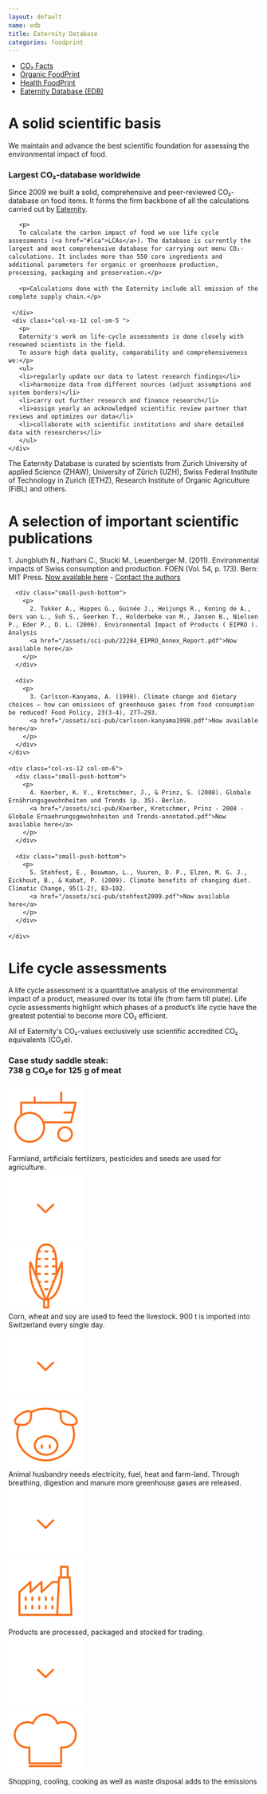 ```yaml
---
layout: default
name: edb
title: Eaternity Database
categories: foodprint
---
```


<div class="container hidden-xs">
  <div class="row">
  	<div class="col-xs-12 text-center">
  		<ul class="subNavigation">
  			<a href="/foodprint"><li>CO₂ Facts</li></a>
  			<a href="/foodprint/organic"><li>Organic FoodPrint</li></a>
        <a href="/foodprint/health"><li>Health FoodPrint</li></a>
  			<a href="/foodprint/database"><li class="current">Eaternity Database (EDB)</li></a>
  		</ul>
  	</div>
  </div>
</div>

<div class="container">
  <div class="row push-top small-push-bottom">
    <div class="col-xs-12 text-center">
      <h1>A solid scientific basis</h1>
    </div>
  </div>
  <div class="row push-bottom">
    <div class="col-xs-12 col-sm-offset-3 col-sm-6 text-center">
      <p>We maintain and advance the best scientific foundation for assessing the environmental impact of food.
      </p>
    </div>
  </div>

  <div id="reference" class="row small-push-bottom">
    <div class="col-xs-12 text-center">
      <h3>Largest CO₂-database worldwide</h3>
    </div>
  </div>

  <div class="row small-push-bottom">
     <div class="col-xs-12 col-sm-offset-1 col-sm-5 ">
       <p>
       Since 2009 we built a solid, comprehensive and peer-reviewed CO₂-database on food items. It forms the firm backbone of all the calculations carried out by <a href="/app">Eaternity</a>.</p>

       <p>
       To calculate the carbon impact of food we use life cycle assessments (<a href="#lca">LCAs</a>). The database is currently the largest and most comprehensive database for carrying out menu CO₂-calculations. It includes more than 550 core ingredients and  additional parameters for organic or greenhouse production, processing, packaging and preservation.</p>

       <p>Calculations done with the Eaternity include all emission of the complete supply chain.</p>

     </div>
     <div class="col-xs-12 col-sm-5 ">
       <p>
       Eaternity's work on life-cycle assessments is done closely with renowned scientists in the field.
       To assure high data quality, comparability and comprehensiveness we:</p>
       <ul>
       <li>regularly update our data to latest research findings</li>
       <li>harmonize data from different sources (adjust assumptions and system borders)</li>
       <li>carry out further research and finance research</li>
       <li>assign yearly an acknowledged scientific review partner that reviews and optimizes our data</li>
       <li>collaborate with scientific institutions and share detailed data with researchers</li>
       </ul>
    </div>
  </div>

  <div class="row big-push-bottom">
     <div class="col-xs-12 col-sm-offset-1 col-sm-10 text-center">
       <p>
         The Eaternity Database is curated by scientists from Zurich University of applied Science (ZHAW), University of Zürich (UZH), Swiss Federal Institute of Technology in Zurich (ETHZ), Research Institute of Organic Agriculture (FiBL) and others.</p>
    </div>
  </div>


  <div class="row push-bottom">
    <div class="col-xs-12 col-sm-offset-2 col-sm-8 col-md-offset-3 col-md-6 text-center">
      <h1>A selection of important scientific publications</h1>
    </div>
  </div>

  <div class="row big-push-bottom">
    <div class="col-xs-12 col-sm-6">
      <div class="small-push-bottom">
        <p>
          1. Jungbluth N., Nathani C., Stucki M., Leuenberger M. (2011). Environmental impacts of Swiss consumption and production. FOEN (Vol. 54, p. 173). Bern: MIT Press.
          <a href="http://www.bafu.admin.ch/uw-1111-e">Now available here</a> - <a href="http://esu-services.ch/projects/ioa/">Contact the authors</a>
        </p>
      </div>

      <div class="small-push-bottom">
        <p>
          2. Tukker A., Huppes G., Guinée J., Heijungs R., Koning de A., Oers van L., Suh S., Geerken T., Holderbeke van M., Jansen B., Nielsen P., Eder P., D. L. (2006). Environmental Impact of Products ( EIPRO ). Analysis
          <a href="/assets/sci-pub/22284_EIPRO_Annex_Report.pdf">Now available here</a>
        </p>
      </div>

      <div>
        <p>
          3. Carlsson-Kanyama, A. (1998). Climate change and dietary choices — how can emissions of greenhouse gases from food consumption be reduced? Food Policy, 23(3-4), 277–293.
          <a href="/assets/sci-pub/carlsson-kanyama1998.pdf">Now available here</a>
        </p>
      </div>
    </div>

    <div class="col-xs-12 col-sm-6">
      <div class="small-push-bottom">
        <p>
          4. Koerber, K. V., Kretschmer, J., & Prinz, S. (2008). Globale Ernährungsgewohnheiten und Trends (p. 35). Berlin.
          <a href="/assets/sci-pub/Koerber, Kretschmer, Prinz - 2008 - Globale Ernaehrungsgewohnheiten und Trends-annotated.pdf">Now available here</a>
        </p>
      </div>

      <div class="small-push-bottom">
        <p>
          5. Stehfest, E., Bouwman, L., Vuuren, D. P., Elzen, M. G. J., Eickhout, B., & Kabat, P. (2009). Climate benefits of changing diet. Climatic Change, 95(1-2), 83–102.
          <a href="/assets/sci-pub/stehfest2009.pdf">Now available here</a>
        </p>
      </div>

    </div>
  </div>
</div>

<div class="window" style="background-image: url('/img/edb/datacollection-parallax.jpg')"></div>

<div id="lca" class="container">
  <div class="row big-push-top small-push-bottom">
    <div class="col-xs-12 text-center">
      <h1>Life cycle assessments</h1>
    </div>
  </div>

  <div class="row push-bottom">
    <div class="col-xs-12 col-sm-offset-2 col-sm-8 text-center">
      <p>A life cycle assessment is a quantitative analysis of the environmental impact of a product, measured over its total life (from farm till plate). Life cycle assessments highlight which phases of a product‘s life cycle have the greatest potential to become more CO₂ efficient.</p><p>All of Eaternity's CO₂-values exclusively use scientific accredited CO₂ equivalents (CO₂e).</p>
    </div>
  </div>

  <div class="row small-push-bottom">
    <div class="col-xs-12 col-sm-offset-2 col-sm-8 col-md-offset-3 col-md-6 text-center">
      <h3>Case study saddle steak: <br />738 g CO₂e for 125 g of meat</h3>
    </div>
  </div>

  <div class="row">
    <div class="col-xs-3 col-sm-offset-1 col-sm-2 col-md-offset-3 col-md-1">
      <img class="responsive" src="/img/edb/farmland.svg">
    </div>
    <div class="col-xs-9 col-sm-8 col-md-5">
      Farmland, artificials fertilizers, pesticides and seeds are used for agriculture.
    </div>
  </div>

  <div class="row">
    <div class="col-xs-3 col-sm-offset-1 col-sm-2 col-md-offset-3 col-md-1">
      <img class="responsive" src="/img/edb/arrow-down.svg">
    </div>
  </div>

  <div class="row">
    <div class="col-xs-3 col-sm-offset-1 col-sm-2 col-md-offset-3 col-md-1">
      <img class="responsive" src="/img/edb/corn.svg">
    </div>
    <div class="col-xs-9 col-sm-8 col-md-5">
      Corn, wheat and soy are used to feed the livestock. 900 t is imported into Switzerland every single day.
    </div>
  </div>

  <div class="row">
    <div class="col-xs-3 col-sm-offset-1 col-sm-2 col-md-offset-3 col-md-1">
      <img class="responsive" src="/img/edb/arrow-down.svg">
    </div>
  </div>

  <div class="row">
    <div class="col-xs-3 col-sm-offset-1 col-sm-2 col-md-offset-3 col-md-1">
      <img class="responsive" src="/img/edb/animal.svg">
    </div>
    <div class="col-xs-9 col-sm-8 col-md-5">
      Animal husbandry needs electricity, fuel, heat and farm-land. Through breathing, digestion and manure more greenhouse gases are released.
    </div>
  </div>

  <div class="row">
    <div class="col-xs-3 col-sm-offset-1 col-sm-2 col-md-offset-3 col-md-1">
      <img class="responsive" src="/img/edb/arrow-down.svg">
    </div>
  </div>

  <div class="row">
    <div class="col-xs-3 col-sm-offset-1 col-sm-2 col-md-offset-3 col-md-1">
      <img class="responsive" src="/img/edb/industry.svg">
    </div>
    <div class="col-xs-9 col-sm-8 col-md-5">
      Products are processed, packaged and stocked for trading.
    </div>
  </div>

  <div class="row">
    <div class="col-xs-3 col-sm-offset-1 col-sm-2 col-md-offset-3 col-md-1">
      <img class="responsive" src="/img/edb/arrow-down.svg">
    </div>
  </div>

  <div class="row push-bottom">
    <div class="col-xs-3 col-sm-offset-1 col-sm-2 col-md-offset-3 col-md-1">
      <img class="responsive" src="/img/edb/cooking.svg">
    </div>
    <div class="col-xs-9 col-sm-8 col-md-5">
      Shopping, cooling, cooking as well as waste disposal adds to the emissions
    </div>
  </div>

</div>

<script src="https://ajax.googleapis.com/ajax/libs/jquery/1.11.3/jquery.min.js"></script>
<script src="/js/jquery.magnific-popup.min.js"></script>
<script src="/js/bootstrap.min.js"></script>
<script src="/js/icheck.min.js"></script>
<script src="/js/script.js"></script>
